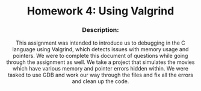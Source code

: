 <div align='center'> <h1> Homework 4: Using Valgrind </h1>

### Description:
  
  This assignment was intended to introduce us to debugging in the C language using Valgrind, which detects issues with memory usage and pointers. We were to complete this document
  of questions while going through the assignment as well. We take a project that simulates the movies which have various memory and pointer errors hidden within.
  We were tasked to use GDB and work our way through the files and fix all the errors and clean up the code.
